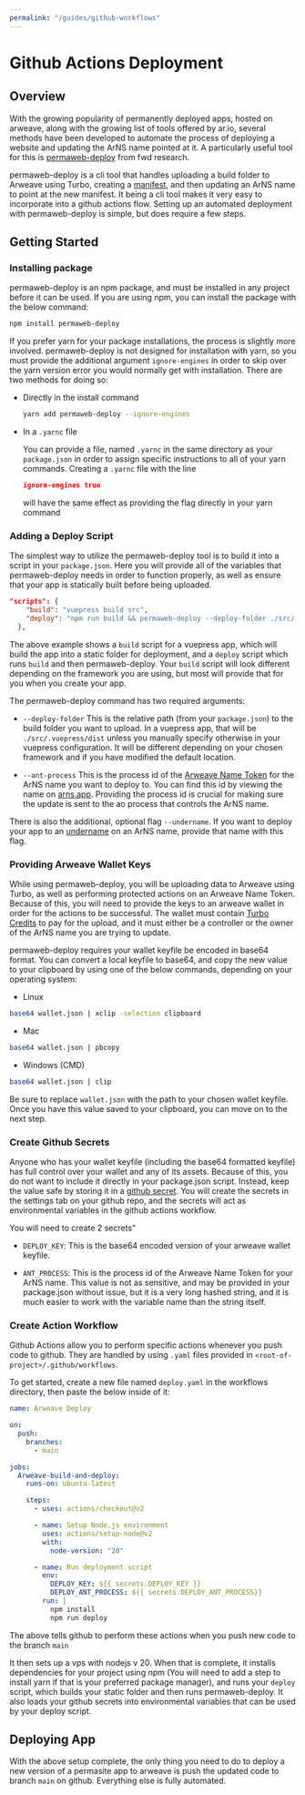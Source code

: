 ```yaml
---
permalink: "/guides/github-workflows"
---
```


# Github Actions Deployment

## Overview

With the growing popularity of permanently deployed apps, hosted on arweave, along with the growing list of tools offered by ar.io, several methods have been developed to automate the process of deploying a website and updating the ArNS name pointed at it. A particularly useful tool for this is [permaweb-deploy](https://github.com/permaweb/permaweb-deploy) from fwd research.

permaweb-deploy is a cli tool that handles uploading a build folder to Arweave using Turbo, creating a [manifest](../concepts/manifests.md), and then updating an ArNS name to point at the new manifest. It being a cli tool makes it very easy to incorporate into a github actions flow. Setting up an automated deployment with permaweb-deploy is simple, but does require a few steps.

## Getting Started

### Installing package

permaweb-deploy is an npm package, and must be installed in any project before it can be used. If you are using npm, you can install the package with the below command:

```bash
npm install permaweb-deploy
```

If you prefer yarn for your package installations, the process is slightly more involved. permaweb-deploy is not designed for installation with yarn, so you must provide the additional argument `ignore-engines` in order to skip over the yarn version error you would normally get with installation. There are two methods for doing so:

- Directly in the install command

    ```bash
    yarn add permaweb-deploy --ignore-engines
    ```

- In a `.yarnc` file

    You can provide a file, named `.yarnc` in the same directory as your `package.json` in order to assign specific instructions to all of your yarn commands. Creating a `.yarnc` file with the line 

    ```json
    ignore-engines true
    ```

    will have the same effect as providing the flag directly in your yarn command

### Adding a Deploy Script

The simplest way to utilize the permaweb-deploy tool is to build it into a script in your `package.json`. Here you will provide all of the variables that permaweb-deploy needs in order to function properly, as well as ensure that your app is statically built before being uploaded.

```json
"scripts": {
    "build": "vuepress build src",
    "deploy": "npm run build && permaweb-deploy --deploy-folder ./src/.vuepress/dist --ant-process $DEPLOY_ANT_PROCESS_ID"
  },
```

The above example shows a `build` script for a vuepress app, which will build the app into a static folder for deployment, and a `deploy` script which runs `build` and then permaweb-deploy. Your `build` script will look different depending on the framework you are using, but most will provide that for you when you create your app.

The permaweb-deploy command has two required arguments:

- `--deploy-folder`
    This is the relative path (from your `package.json`) to the build folder you want to upload. In a vuepress app, that will be `./src/.vuepress/dist` unless you manually specify otherwise in your vuepress configuration. It will be different depending on your chosen framework and if you have modified the default location.

- `--ant-process`
    This is the process id of the [Arweave Name Token](../arns.md#arweave-name-token-ant) for the ArNS name you want to deploy to. You can find this id by viewing the name on [arns.app](https://arns.app). Providing the process id is crucial for making sure the update is sent to the ao process that controls the ArNS name.

There is also the additional, optional flag `--undername`. If you want to deploy your app to an [undername](../arns.md#under_names) on an ArNS name, provide that name with this flag.

### Providing Arweave Wallet Keys

While using permaweb-deploy, you will be uploading data to Arweave using Turbo, as well as performing protected actions on an Arweave Name Token. Because of this, you will need to provide the keys to an arweave wallet in order for the actions to be successful. The wallet must contain [Turbo Credits](https://ardrive.io/turbo-bundler/) to pay for the upload, and it must either be a controller or the owner of the ArNS name you are trying to update.

permaweb-deploy requires your wallet keyfile be encoded in base64 format. You can convert a local keyfile to base64, and copy the new value to your clipboard by using one of the below commands, depending on your operating system:

- Linux

```bash
base64 wallet.json | xclip -selection clipboard
```

- Mac

```bash
base64 wallet.json | pbcopy
```

- Windows (CMD)

```bash
base64 wallet.json | clip
```

Be sure to replace `wallet.json` with the path to your chosen wallet keyfile. Once you have this value saved to your clipboard, you can move on to the next step.

### Create Github Secrets

Anyone who has your wallet keyfile (including the base64 formatted keyfile) has full control over your wallet and any of its assets. Because of this, you do not want to include it directly in your package.json script. Instead, keep the value safe by storing it in a [github secret](https://docs.github.com/en/actions/security-for-github-actions/security-guides/using-secrets-in-github-actions). You will create the secrets in the settings tab on your github repo, and the secrets will act as environmental variables in the github actions workflow.

You will need to create 2 secrets"

- `DEPLOY_KEY`: This is the base64 encoded version of your arweave wallet keyfile.

- `ANT_PROCESS`: This is the process id of the Arweave Name Token for your ArNS name. This value is not as sensitive, and may be provided in your package.json without issue, but it is a very long hashed string, and it is much easier to work with the variable name than the string itself.

### Create Action Workflow

Github Actions allow you to perform specific actions whenever you push code to github. They are handled by using `.yaml` files provided in `<root-of-project>/.github/workflows`.

To get started, create a new file named `deploy.yaml` in the workflows directory, then paste the below inside of it:

```yaml
name: Arweave Deploy

on:
  push:
    branches:
      - main

jobs:
  Arweave-build-and-deploy:
    runs-on: ubuntu-latest

    steps:
      - uses: actions/checkout@v2

      - name: Setup Node.js environment
        uses: actions/setup-node@v2
        with:
          node-version: "20"

      - name: Run deployment script
        env:
          DEPLOY_KEY: ${{ secrets.DEPLOY_KEY }}
          DEPLOY_ANT_PROCESS: ${{ secrets.DEPLOY_ANT_PROCESS}}
        run: |
          npm install
          npm run deploy
```

The above tells github to perform these actions when you push new code to the branch `main`

It then sets up a vps with nodejs v 20. When that is complete, it installs dependencies for your project using npm (You will need to add a step to install yarn if that is your preferred package manager), and runs your `deploy` script, which builds your static folder and then runs permaweb-deploy. It also loads your github secrets into environmental variables that can be used by your deploy script.

## Deploying App

With the above setup complete, the only thing you need to do to deploy a new version of a permasite app to arweave is push the updated code to branch `main` on github. Everything else is fully automated.